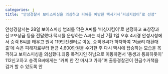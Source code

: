```yaml
---
categories: j
title: "안성경찰서 보이스피싱을 의심하고 피해를 예방한 택시기사‘피싱지킴이’로 선정"
---
```

안성경찰서는 28일 보이스피싱 범죄를 막은 A씨를 ‘피싱지킴이’로 선정하고 표창장과 신고보상금 등을 전달했다.택시를 운영하는 A씨는 지난 7월 1일 오후 4시경 안성시청에서 승객 B씨를 태우고 원곡 119안전센터로 이동, 승객 B씨가 하차하여 ‘저금리 대환대출’에 속은 피해자로부터 현금 4,600만원을 수거한 후 다시 택시에 탑승하는 모습을 목격하고 보이스피싱을 의심했다.최종 목적지인 하남으로 이동하면서 ‘동생과 통화하듯이’ 112신고하고 승객 B씨에게는 “커피 한 잔 마시고 가자”며 출동경찰관이 현금수거책을 검거 할 수 있도록 안